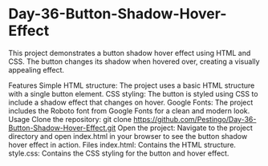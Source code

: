 # Day-36-Button-Shadow-Hover-Effect

This project demonstrates a button shadow hover effect using HTML and CSS. The button changes its shadow when hovered over, creating a visually appealing effect.

Features
Simple HTML structure: The project uses a basic HTML structure with a single button element.
CSS styling: The button is styled using CSS to include a shadow effect that changes on hover.
Google Fonts: The project includes the Roboto font from Google Fonts for a clean and modern look.
Usage
Clone the repository: git clone https://github.com/Pestingo/Day-36-Button-Shadow-Hover-Effect.git
Open the project: Navigate to the project directory and open index.html in your browser to see the button shadow hover effect in action.
Files
index.html: Contains the HTML structure.
style.css: Contains the CSS styling for the button and hover effect.
